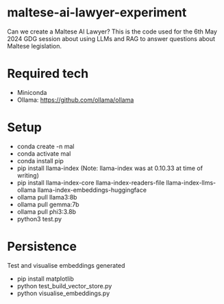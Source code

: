 # maltese-ai-lawyer-experiment

Can we create a Maltese AI Lawyer? This is the code used for the 6th May 2024 GDG session about using LLMs and RAG to answer questions about Maltese legislation.

# Required tech

- Miniconda
- Ollama: https://github.com/ollama/ollama

# Setup

- conda create -n mal
- conda activate mal
- conda install pip
- pip install llama-index
  (Note: llama-index was at 0.10.33 at time of writing)
- pip install llama-index-core llama-index-readers-file llama-index-llms-ollama llama-index-embeddings-huggingface
- ollama pull llama3:8b
- ollama pull gemma:7b
- ollama pull phi3:3.8b
- python3 test.py

# Persistence

Test and visualise embeddings generated

- pip install matplotlib
- python test_build_vector_store.py
- python visualise_embeddings.py

